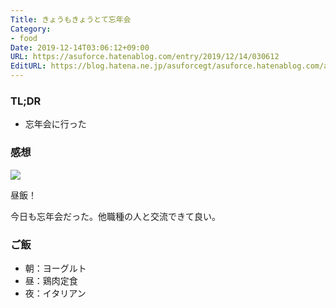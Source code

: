 ```yaml
---
Title: きょうもきょうとて忘年会
Category:
- food
Date: 2019-12-14T03:06:12+09:00
URL: https://asuforce.hatenablog.com/entry/2019/12/14/030612
EditURL: https://blog.hatena.ne.jp/asuforcegt/asuforce.hatenablog.com/atom/entry/26006613482762652
---
```


### TL;DR

- 忘年会に行った

###  感想

<span itemtype="http://schema.org/Photograph" itemscope="itemscope"><img class="magnifiable" src="https://lh3.googleusercontent.com/-WdTYauygFzQ/XfM2fHmQCBI/AAAAAAABC-E/Amffj1HHWzw9XP5V807atE8qGC_mS8AjACE0YBhgL/s1200/IMG_0423.HEIC" itemprop="image"></span>

昼飯！

今日も忘年会だった。他職種の人と交流できて良い。

### ご飯

- 朝：ヨーグルト
- 昼：鶏肉定食
- 夜：イタリアン
